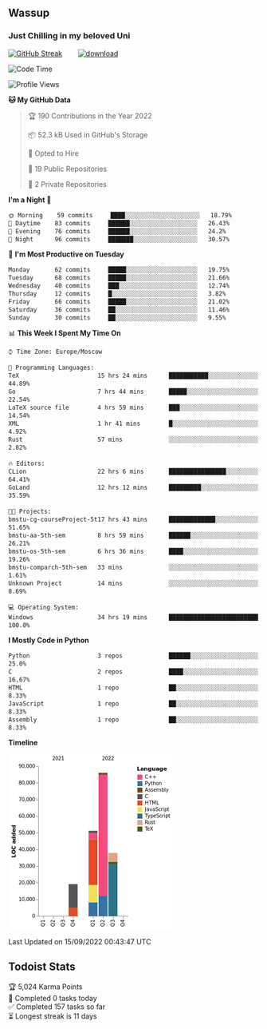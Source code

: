 ## Wassup 
### Just Chilling in my beloved Uni 

<!--
-->

[![GitHub Streak](http://github-readme-streak-stats.herokuapp.com?user=archeoss&theme=shades-of-purple&hide_border=true&date_format=j%20M%5B%20Y%5D)](https://git.io/streak-stats)&nbsp;&nbsp;&nbsp;&nbsp;&nbsp;&nbsp;&nbsp;&nbsp;[![download](https://user-images.githubusercontent.com/68448737/147796309-d8b65b1d-4dde-40d9-b03a-2b42aaa6cd43.jpeg)
](http://bmstu.ru/)

<!--START_SECTION:waka-->
![Code Time](http://img.shields.io/badge/Code%20Time-540%20hrs%2041%20mins-blue)

![Profile Views](http://img.shields.io/badge/Profile%20Views-2-blue)

**🐱 My GitHub Data** 

> 🏆 190 Contributions in the Year 2022
 > 
> 📦 52.3 kB Used in GitHub's Storage 
 > 
> 💼 Opted to Hire
 > 
> 📜 19 Public Repositories 
 > 
> 🔑 2 Private Repositories  
 > 
**I'm a Night 🦉** 

```text
🌞 Morning    59 commits     ████░░░░░░░░░░░░░░░░░░░░░   18.79% 
🌆 Daytime    83 commits     ██████░░░░░░░░░░░░░░░░░░░   26.43% 
🌃 Evening    76 commits     ██████░░░░░░░░░░░░░░░░░░░   24.2% 
🌙 Night      96 commits     ███████░░░░░░░░░░░░░░░░░░   30.57%

```
📅 **I'm Most Productive on Tuesday** 

```text
Monday       62 commits     █████░░░░░░░░░░░░░░░░░░░░   19.75% 
Tuesday      68 commits     █████░░░░░░░░░░░░░░░░░░░░   21.66% 
Wednesday    40 commits     ███░░░░░░░░░░░░░░░░░░░░░░   12.74% 
Thursday     12 commits     █░░░░░░░░░░░░░░░░░░░░░░░░   3.82% 
Friday       66 commits     █████░░░░░░░░░░░░░░░░░░░░   21.02% 
Saturday     36 commits     ██░░░░░░░░░░░░░░░░░░░░░░░   11.46% 
Sunday       30 commits     ██░░░░░░░░░░░░░░░░░░░░░░░   9.55%

```


📊 **This Week I Spent My Time On** 

```text
⌚︎ Time Zone: Europe/Moscow

💬 Programming Languages: 
TeX                      15 hrs 24 mins      ███████████░░░░░░░░░░░░░░   44.89% 
Go                       7 hrs 44 mins       █████░░░░░░░░░░░░░░░░░░░░   22.54% 
LaTeX source file        4 hrs 59 mins       ███░░░░░░░░░░░░░░░░░░░░░░   14.54% 
XML                      1 hr 41 mins        █░░░░░░░░░░░░░░░░░░░░░░░░   4.92% 
Rust                     57 mins             ░░░░░░░░░░░░░░░░░░░░░░░░░   2.82%

🔥 Editors: 
CLion                    22 hrs 6 mins       ████████████████░░░░░░░░░   64.41% 
GoLand                   12 hrs 12 mins      █████████░░░░░░░░░░░░░░░░   35.59%

🐱‍💻 Projects: 
bmstu-cg-courseProject-5t17 hrs 43 mins      █████████████░░░░░░░░░░░░   51.65% 
bmstu-aa-5th-sem         8 hrs 59 mins       ██████░░░░░░░░░░░░░░░░░░░   26.21% 
bmstu-os-5th-sem         6 hrs 36 mins       ████░░░░░░░░░░░░░░░░░░░░░   19.26% 
bmstu-comparch-5th-sem   33 mins             ░░░░░░░░░░░░░░░░░░░░░░░░░   1.61% 
Unknown Project          14 mins             ░░░░░░░░░░░░░░░░░░░░░░░░░   0.69%

💻 Operating System: 
Windows                  34 hrs 19 mins      █████████████████████████   100.0%

```

**I Mostly Code in Python** 

```text
Python                   3 repos             ██████░░░░░░░░░░░░░░░░░░░   25.0% 
C                        2 repos             ████░░░░░░░░░░░░░░░░░░░░░   16.67% 
HTML                     1 repo              ██░░░░░░░░░░░░░░░░░░░░░░░   8.33% 
JavaScript               1 repo              ██░░░░░░░░░░░░░░░░░░░░░░░   8.33% 
Assembly                 1 repo              ██░░░░░░░░░░░░░░░░░░░░░░░   8.33%

```


**Timeline**

![Chart not found](https://raw.githubusercontent.com/archeoss/archeoss/master/charts/bar_graph.png) 


 Last Updated on 15/09/2022 00:43:47 UTC
<!--END_SECTION:waka-->

## Todoist Stats

<!-- TODO-IST:START -->
🏆  5,024 Karma Points           
🌸  Completed 0 tasks today           
✅  Completed 157 tasks so far           
⏳  Longest streak is 11 days
<!-- TODO-IST:END -->
